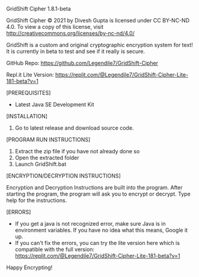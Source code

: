 GridShift Cipher 1.8.1-beta

GridShift Cipher © 2021 by Divesh Gupta is licensed under CC BY-NC-ND 4.0. 
To view a copy of this license, visit http://creativecommons.org/licenses/by-nc-nd/4.0/

GridShift is a custom and original cryptographic encryption system for text! It is currently in beta to test and see if it really is secure.

GitHub Repo: https://github.com/Legendile7/GridShift-Cipher

Repl.it Lite Version: https://replit.com/@Legendile7/GridShift-Cipher-Lite-181-beta?v=1


[PREREQUISITES]
 - Latest Java SE Development Kit


[INSTALLATION]
1. Go to latest release and download source code.


[PROGRAM RUN INSTRUCTIONS]

1. Extract the zip file if you have not already done so
2. Open the extracted folder
3. Launch GridShift.bat


[ENCRYPTION/DECRYPTION INSTRUCTIONS]

Encryption and Decryption Instructions are built into the program.
After starting the program, the program will ask you to encrypt or decrypt. 
Type help for the instructions.


[ERRORS]
 - If you get a java is not recognized error, make sure Java is in environment variables. If you have no idea what this means, Google it up.
 - If you can't fix the errors, you can try the lite version here which is compatible with the full version: https://replit.com/@Legendile7/GridShift-Cipher-Lite-181-beta?v=1


Happy Encrypting!
